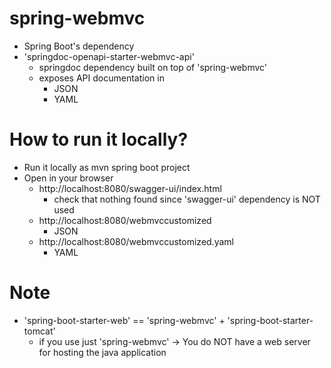 # spring-webmvc
* Spring Boot's dependency
* 'springdoc-openapi-starter-webmvc-api'
  * springdoc dependency built on top of 'spring-webmvc'
  * exposes API documentation in
    * JSON
    * YAML

# How to run it locally?
* Run it locally as mvn spring boot project
* Open in your browser
  * http://localhost:8080/swagger-ui/index.html
    * check that nothing found since 'swagger-ui' dependency is NOT used
  * http://localhost:8080/webmvccustomized
    * JSON 
  * http://localhost:8080/webmvccustomized.yaml
    * YAML

# Note
* 'spring-boot-starter-web' == 'spring-webmvc' + 'spring-boot-starter-tomcat'
  * if you use just 'spring-webmvc' -> You do NOT have a web server for hosting the java application